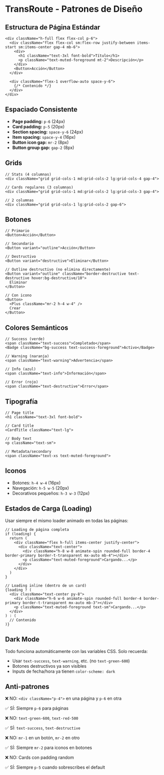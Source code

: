 # TransRoute - Patrones de Diseño

## Estructura de Página Estándar

```tsx
<div className="h-full flex flex-col p-6">
  <div className="flex flex-col sm:flex-row justify-between items-start sm:items-center gap-4 mb-6">
    <div>
      <h1 className="text-3xl font-bold">Título</h1>
      <p className="text-muted-foreground mt-2">Descripción</p>
    </div>
    <Button>Acción</Button>
  </div>
  
  <div className="flex-1 overflow-auto space-y-6">
    {/* Contenido */}
  </div>
</div>
```

## Espaciado Consistente

- **Page padding:** `p-6` (24px)
- **Card padding:** `p-5` (20px)
- **Section spacing:** `space-y-6` (24px)
- **Item spacing:** `space-y-4` (16px)
- **Button icon gap:** `mr-2` (8px)
- **Button group gap:** `gap-2` (8px)

## Grids

```tsx
// Stats (4 columnas)
<div className="grid grid-cols-1 md:grid-cols-2 lg:grid-cols-4 gap-4">

// Cards regulares (3 columnas)
<div className="grid grid-cols-1 md:grid-cols-2 lg:grid-cols-3 gap-4">

// 2 columnas
<div className="grid grid-cols-1 lg:grid-cols-2 gap-6">
```

## Botones

```tsx
// Primario
<Button>Acción</Button>

// Secundario
<Button variant="outline">Acción</Button>

// Destructivo
<Button variant="destructive">Eliminar</Button>

// Outline destructivo (no elimina directamente)
<Button variant="outline" className="border-destructive text-destructive hover:bg-destructive/10">
  Eliminar
</Button>

// Con icono
<Button>
  <Plus className="mr-2 h-4 w-4" />
  Crear
</Button>
```

## Colores Semánticos

```tsx
// Success (verde)
<span className="text-success">Completado</span>
<Badge className="bg-success text-success-foreground">Activo</Badge>

// Warning (naranja)
<span className="text-warning">Advertencia</span>

// Info (azul)
<span className="text-info">Información</span>

// Error (rojo)
<span className="text-destructive">Error</span>
```

## Tipografía

```tsx
// Page title
<h1 className="text-3xl font-bold">

// Card title
<CardTitle className="text-lg">

// Body text
<p className="text-sm">

// Metadata/secondary
<span className="text-xs text-muted-foreground">
```

## Iconos

- Botones: `h-4 w-4` (16px)
- Navegación: `h-5 w-5` (20px)
- Decorativos pequeños: `h-3 w-3` (12px)

## Estados de Carga (Loading)

Usar siempre el mismo loader animado en todas las páginas:

```tsx
// Loading de página completa
if (loading) {
  return (
    <div className="flex h-full items-center justify-center">
      <div className="text-center">
        <div className="h-8 w-8 animate-spin rounded-full border-4 border-primary border-t-transparent mx-auto mb-4"></div>
        <p className="text-muted-foreground">Cargando...</p>
      </div>
    </div>
  )
}

// Loading inline (dentro de un card)
{loading ? (
  <div className="text-center py-8">
    <div className="h-6 w-6 animate-spin rounded-full border-4 border-primary border-t-transparent mx-auto mb-3"></div>
    <p className="text-muted-foreground text-sm">Cargando...</p>
  </div>
) : (
  // Contenido
)}
```

## Dark Mode

Todo funciona automáticamente con las variables CSS. Solo recuerda:

- Usar `text-success`, `text-warning`, etc. (no `text-green-600`)
- Botones destructivos ya son visibles
- Inputs de fecha/hora ya tienen `color-scheme: dark`

## Anti-patrones

❌ NO: `<div className="p-4">` en una página y `p-6` en otra

✅ SÍ: Siempre `p-6` para páginas

❌ NO: `text-green-600`, `text-red-500`

✅ SÍ: `text-success`, `text-destructive`

❌ NO: `mr-1` en un botón, `mr-2` en otro

✅ SÍ: Siempre `mr-2` para iconos en botones

❌ NO: Cards con padding random

✅ SÍ: Siempre `p-5` cuando sobrescribes el default

